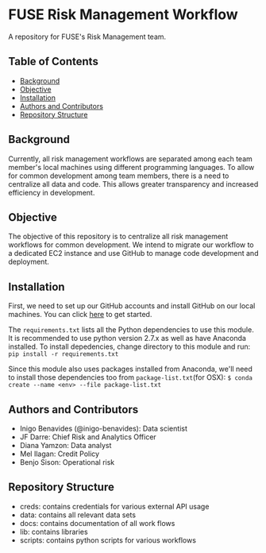 # FUSE Risk Management Workflow
A repository for FUSE's Risk Management team.

## Table of Contents
- [Background](#background)
- [Objective](#objective)
- [Installation](#installation)
- [Authors and Contributors](#authors-and-contributors)
- [Repository Structure](#repository-structure)

## Background
Currently, all risk management workflows are separated among each team member's local machines using different programming languages. To allow for common development among team members, there is a need to centralize all data and code. This allows greater transparency and increased efficiency in development.

## Objective
The objective of this repository is to centralize all risk management workflows for common development. We intend to migrate our workflow to a dedicated EC2 instance and use GitHub to manage code development and deployment.

## Installation
First, we need to set up our GitHub accounts and install GitHub on our local machines. You can click [here](https://desktop.github.com/) to get started.

The `requirements.txt` lists all the Python dependencies to use this module. It is recommended to use python version 2.7.x as well as have Anaconda installed.
To install depedencies, change directory to this module and run:
```pip install -r requirements.txt```

Since this module also uses packages installed from Anaconda, we'll need to install those dependencies too from `package-list.txt`(for OSX):
```$ conda create --name <env> --file package-list.txt ```

## Authors and Contributors
- Inigo Benavides (@inigo-benavides): Data scientist
- JF Darre: Chief Risk and Analytics Officer
- Diana Yamzon: Data analyst
- Mel Ilagan: Credit Policy
- Benjo Sison: Operational risk

## Repository Structure
- creds: contains credentials for various external API usage
- data: contains all relevant data sets
- docs: contains documentation of all work flows
- lib: contains libraries
- scripts: contains python scripts for various workflows